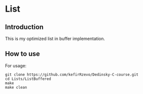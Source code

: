 # List

## Introduction

This is my optimized list in buffer implementation.

## How to use

For usage:

```
git clone https://github.com/kefirRzevo/Dedinsky-C-course.git
cd Lists/ListBuffered
make
make clean
```
